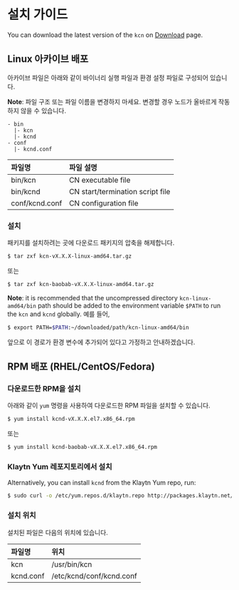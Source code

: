 # 설치 가이드

You can download the latest version of the `kcn`  on [Download](../download.md) page.

## Linux 아카이브 배포

아카이브 파일은 아래와 같이 바이너리 실행 파일과 환경 설정 파일로 구성되어 있습니다.

**Note**: 파일 구조 또는 파일 이름을 변경하지 마세요. 변경할 경우 노드가 올바르게 작동하지 않을 수 있습니다.

```text
- bin
  |- kcn
  |- kcnd
- conf
  |- kcnd.conf
```

| 파일명            | 파일 설명                            |
|:-------------- |:-------------------------------- |
| bin/kcn        | CN executable file               |
| bin/kcnd       | CN start/termination script file |
| conf/kcnd.conf | CN configuration file            |

### 설치

패키지를 설치하려는 곳에 다운로드 패키지의 압축을 해제합니다.

```bash
$ tar zxf kcn-vX.X.X-linux-amd64.tar.gz
```

또는

```bash
$ tar zxf kcn-baobab-vX.X.X-linux-amd64.tar.gz
```

**Note**: it is recommended that the uncompressed directory `kcn-linux-amd64/bin` path should be added to the environment variable `$PATH` to run the `kcn` and `kcnd` globally. 예를 들어,

```bash
$ export PATH=$PATH:~/downloaded/path/kcn-linux-amd64/bin
```

앞으로 이 경로가 환경 변수에 추가되어 있다고 가정하고 안내하겠습니다.

## RPM 배포 \(RHEL/CentOS/Fedora\)<a id="rpm-rhel-centos-fedora"></a>

### 다운로드한 RPM을 설치

아래와 같이 `yum` 명령을 사용하여 다운로드한 RPM 파일을 설치할 수 있습니다.

```bash
$ yum install kcnd-vX.X.X.el7.x86_64.rpm
```

또는

```bash
$ yum install kcnd-baobab-vX.X.X.el7.x86_64.rpm
```

### Klaytn Yum 레포지토리에서 설치

Alternatively, you can install `kcnd` from the Klaytn Yum repo, run:

```bash
$ sudo curl -o /etc/yum.repos.d/klaytn.repo http://packages.klaytn.net/config/rhel/7/prod.repo && sudo yum install kcnd
```

### 설치 위치

설치된 파일은 다음의 위치에 있습니다.

| 파일명       | 위치                       |
|:--------- |:------------------------ |
| kcn       | /usr/bin/kcn             |
| kcnd.conf | /etc/kcnd/conf/kcnd.conf |



